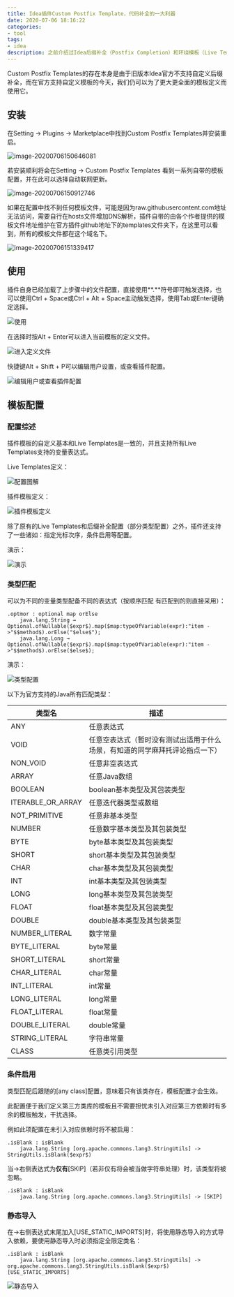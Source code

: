 ```yaml
---
title: Idea插件Custom Postfix Template，代码补全的一大利器
date: 2020-07-06 18:16:22
categories: 
- tool
tags:
- idea
description: 之前介绍过Idea后缀补全（Postfix Completion）和环绕模板（Live Templates），后缀补全相对而言调用比较顺手，只需要用.符号就可以触发，但由于官方目前并未告知如何定义多任务光标的补全模板，自带的有类似功能的模板也无法编辑模仿，因此功能上来说还是环绕模板更加全面，使用插件Custom Postfix Templates可以补全这个缺憾，功能上完全可以取代环绕模板，也增强了便利性。
---
```


Custom Postfix Templates的存在本身是由于旧版本Idea官方不支持自定义后缀补全，而在官方支持自定义模板的今天，我们仍可以为了更大更全面的模板定义而使用它。

## 安装

在Setting -> Plugins -> Marketplace中找到Custom Postfix Templates并安装重启。

![image-20200706150646081](https://gitee.com/gonghs/image/raw/master/img/20200706150646.png)

若安装顺利将会在Setting -> Custom Postfix Templates 看到一系列自带的模板配置，并在此可以选择自动联网更新。

![image-20200706150912746](https://gitee.com/gonghs/image/raw/master/img/20200706150912.png)

如果在配置中找不到任何模板文件，可能是因为raw.githubusercontent.com地址无法访问，需要自行在hosts文件增加DNS解析，插件自带的由各个作者提供的模板文件地址维护在官方插件github地址下的templates文件夹下，在这里可以看到，所有的模板文件都在这个域名下。

![image-20200706151339417](https://gitee.com/gonghs/image/raw/master/img/20200706151339.png)

## 使用

插件自身已经加载了上步骤中的文件配置，直接使用**.**符号即可触发选择，也可以使用Ctrl + Space或Ctrl + Alt + Space主动触发选择，使用Tab或Enter键确定选择。

![使用](https://gitee.com/gonghs/image/raw/master/img/20200706152538.gif)

在选择时按Alt + Enter可以进入当前模板的定义文件。

![进入定义文件](https://gitee.com/gonghs/image/raw/master/img/20200706154304.gif)

快捷键Alt + Shift + P可以编辑用户设置，或查看插件配置。

![编辑用户或查看插件配置](https://gitee.com/gonghs/image/raw/master/img/20200706154638.gif)

## 模板配置

### 配置综述

插件模板的自定义基本和Live Templates是一致的，并且支持所有Live Templates支持的变量表达式。

Live Templates定义：

![配置图解](https://gitee.com/gonghs/image/raw/master/img/20200605101246.png)

插件模板定义：

![插件模板定义](https://gitee.com/gonghs/image/raw/master/img/20200706165349.png)

除了原有的Live Templates和后缀补全配置（部分类型配置）之外，插件还支持了一些诸如：指定光标次序，条件启用等配置。

演示：

![演示](https://gitee.com/gonghs/image/raw/master/img/20200706162122.gif)

### 类型匹配

可以为不同的变量类型配备不同的表达式（按顺序匹配 有匹配到的则直接采用）：

```
.optmor : optional map orElse
    java.lang.String → Optional.ofNullable($expr$).map($map:typeOfVariable(expr):"item ->"$$method$).orElse("$else$");
    java.lang.Long → Optional.ofNullable($expr$).map($map:typeOfVariable(expr):"item ->"$$method$).orElse($else$);
```

演示：

![类型配置](https://gitee.com/gonghs/image/raw/master/img/20200706171117.gif)

以下为官方支持的Java所有匹配类型：

| 类型名            | 描述                                                         |
| ----------------- | ------------------------------------------------------------ |
| ANY               | 任意表达式                                                   |
| VOID              | 任意空表达式（暂时没有测试出适用于什么场景，有知道的同学麻拜托评论指点一下） |
| NON_VOID          | 任意非空表达式                                               |
| ARRAY             | 任意Java数组                                                 |
| BOOLEAN           | boolean基本类型及其包装类型                                  |
| ITERABLE_OR_ARRAY | 任意迭代器类型或数组                                         |
| NOT_PRIMITIVE     | 任意非基本类型                                               |
| NUMBER            | 任意数字基本类型及其包装类型                                 |
| BYTE              | byte基本类型及其包装类型                                     |
| SHORT             | short基本类型及其包装类型                                    |
| CHAR              | char基本类型及其包装类型                                     |
| INT               | int基本类型及其包装类型                                      |
| LONG              | long基本类型及其包装类型                                     |
| FLOAT             | float基本类型及其包装类型                                    |
| DOUBLE            | double基本类型及其包装类型                                   |
| NUMBER_LITERAL    | 数字常量                                                     |
| BYTE_LITERAL      | byte常量                                                     |
| SHORT_LITERAL     | short常量                                                    |
| CHAR_LITERAL      | char常量                                                     |
| INT_LITERAL       | int常量                                                      |
| LONG_LITERAL      | long常量                                                     |
| FLOAT_LITERAL     | float常量                                                    |
| DOUBLE_LITERAL    | double常量                                                   |
| STRING_LITERAL    | 字符串常量                                                   |
| CLASS             | 任意类引用类型                                               |

### 条件启用

类型匹配后跟随的[any class]配置，意味着只有该类存在，模板配置才会生效。

此配置便于我们定义第三方类库的模板且不需要担忧未引入对应第三方依赖时有多余的模板触发，干扰选择。

例如此项配置在未引入对应依赖时将不被启用：

```
.isBlank : isBlank
    java.lang.String [org.apache.commons.lang3.StringUtils] -> StringUtils.isBlank($expr$)
```

当->右侧表达式为**仅有**[SKIP]（若非仅有将会被当做字符串处理）时，该类型将被忽略。

```
.isBlank : isBlank
    java.lang.String [org.apache.commons.lang3.StringUtils] -> [SKIP]
```

### 静态导入

在->右侧表达式末尾加入[USE_STATIC_IMPORTS]时，将使用静态导入的方式导入依赖，要使用静态导入时必须指定全限定类名：

```
.isBlank : isBlank
    java.lang.String [org.apache.commons.lang3.StringUtils] -> org.apache.commons.lang3.StringUtils.isBlank($expr$) [USE_STATIC_IMPORTS]
```

![静态导入](https://gitee.com/gonghs/image/raw/master/img/20200706180633.gif)